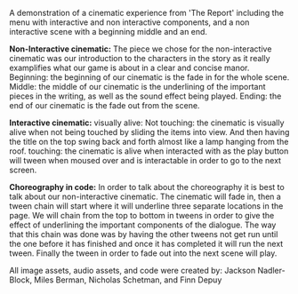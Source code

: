 A demonstration of a cinematic experience from 'The Report' including
the menu with interactive and non interactive components, and a non interactive scene with a beginning middle and an end.

**Non-Interactive cinematic:**
    The piece we chose for the non-interactive cinematic was our introduction to the characters in the story as it really examplifies what our game is about in a clear and concise manor.
    Beginning: the beginning of our cinematic is the fade in for the whole scene.
    Middle: the middle of our cinematic is the underlining of the important pieces in the writing, as well as the sound effect being played.
    Ending: the end of our cinematic is the fade out from the scene.

**Interactive cinematic:**
    visually alive:
        Not touching: the cinematic is visually alive when not being touched by sliding the items into view. And then having the title on the top swing back and forth almost like a lamp hanging from the roof.
        touching: the cinematic is alive when interacted with as the play button will tween when moused over and is interactable in order to go to the next screen.


**Choreography in code:**
In order to talk about the choreography it is best to talk about our non-interactive cinematic. The cinematic will fade in, then a tween chain will start where it will underline three separate locations in the page. We will chain from the top to bottom in tweens in order to give the effect of underlining the important components of the dialogue. The way that this chain was done was by having the other tweens not get run until the one before it has finished and once it has completed it will run the next tween. Finally the tween in order to fade out into the next scene will play.


All image assets, audio assets, and code were created by:
Jackson Nadler-Block, Miles Berman, Nicholas Schetman, and Finn Depuy
